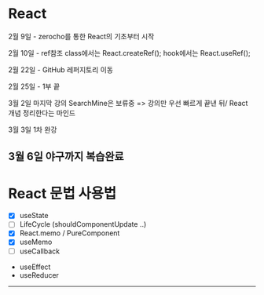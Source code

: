 # React

2월 9일 - zerocho를 통한 React의 기초부터 시작

2월 10일 - ref참조
    class에서는 React.createRef();
    hook에서는 React.useRef();

2월 22일 - GitHub 레퍼지토리 이동

2월 25일 - 1부 끝

3월 2일 마지막 강의 SearchMine은 보류중
=> 강의만 우선 빠르게 끝낸 뒤/ React 개념 정리한다는 마인드

3월 3일 1차 완강    

3월 6일 야구까지 복습완료
---
# React 문법 사용법
- [x] useState 
- [ ] LifeCycle (shouldComponentUpdate ..)
- [x] React.memo / PureComponent
- [x] useMemo
- [ ] useCallback
- useEffect
- useReducer

***